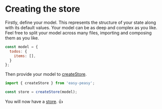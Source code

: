 # Creating the store

Firstly, define your model. This represents the structure of your state along with its default values. Your model can be as deep and complex as you like. Feel free to split your model across many files, importing and composing them as you like.

```javascript
const model = {
  todos: {
    items: [],
  }
};
```

Then provide your model to [createStore](/docs/api/create-store).

```javascript
import { createStore } from 'easy-peasy';

const store = createStore(model);
```

You will now have a [store](/docs/api/store). 👍
